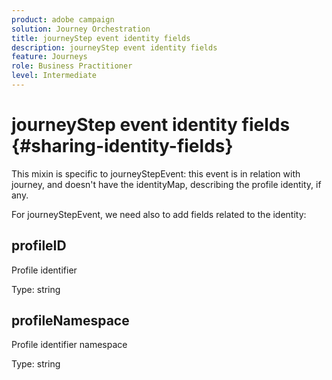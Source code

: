 ```yaml
---
product: adobe campaign
solution: Journey Orchestration
title: journeyStep event identity fields
description: journeyStep event identity fields
feature: Journeys
role: Business Practitioner
level: Intermediate
---
```


# journeyStep event identity fields {#sharing-identity-fields}

This mixin is specific to journeyStepEvent: this event is in relation with journey, and doesn't have the identityMap, describing the profile identity, if any.

For journeyStepEvent, we need also to add fields related to the identity:

## profileID

Profile identifier

Type: string

## profileNamespace

Profile identifier namespace

Type: string